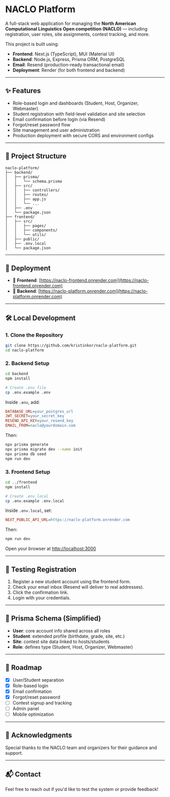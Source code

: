 # NACLO Platform

A full-stack web application for managing the **North American Computational Linguistics Open competition (NACLO)** — including registration, user roles, site assignments, contest tracking, and more.

This project is built using:

- **Frontend**: Next.js (TypeScript), MUI (Material UI)
- **Backend**: Node.js, Express, Prisma ORM, PostgreSQL
- **Email**: Resend (production-ready transactional email)
- **Deployment**: Render (for both frontend and backend)

---

## ✨ Features

- Role-based login and dashboards (Student, Host, Organizer, Webmaster)
- Student registration with field-level validation and site selection
- Email confirmation before login (via Resend)
- Forgot/reset password flow
- Site management and user administration
- Production deployment with secure CORS and environment configs

---

## 📁 Project Structure

```
naclo-platform/
├── backend/
│   ├── prisma/
│   │   └── schema.prisma
│   ├── src/
│   │   ├── controllers/
│   │   ├── routes/
│   │   ├── app.js
│   │   └── ...
│   ├── .env
│   └── package.json
├── frontend/
│   ├── src/
│   │   ├── pages/
│   │   ├── components/
│   │   └── utils/
│   ├── public/
│   ├── .env.local
│   └── package.json
```

---

## 🚀 Deployment

- 🔗 **Frontend**: [https://naclo-frontend.onrender.com](https://naclo-frontend.onrender.com)
- 🔗 **Backend**: [https://naclo-platform.onrender.com](https://naclo-platform.onrender.com)

---

## 🛠️ Local Development

### 1. Clone the Repository

```bash
git clone https://github.com/kristinkor/naclo-platform.git
cd naclo-platform
```

### 2. Backend Setup

```bash
cd backend
npm install

# Create .env file
cp .env.example .env
```

Inside `.env`, add:

```ini
DATABASE_URL=your_postgres_url
JWT_SECRET=your_secret_key
RESEND_API_KEY=your_resend_key
EMAIL_FROM=naclo@yourdomain.com
```

Then:

```bash
npx prisma generate
npx prisma migrate dev --name init
npx prisma db seed
npm run dev
```

### 3. Frontend Setup

```bash
cd ../frontend
npm install

# Create .env.local
cp .env.example .env.local
```

Inside `.env.local`, set:

```ini
NEXT_PUBLIC_API_URL=https://naclo-platform.onrender.com
```

Then:

```bash
npm run dev
```

Open your browser at [http://localhost:3000](http://localhost:3000)

---

## 🧪 Testing Registration

1. Register a new student account using the frontend form.
2. Check your email inbox (Resend will deliver to real addresses).
3. Click the confirmation link.
4. Login with your credentials.

---

## 🧱 Prisma Schema (Simplified)

- **User**: core account info shared across all roles
- **Student**: extended profile (birthdate, grade, site, etc.)
- **Site**: contest site data linked to hosts/students
- **Role**: defines type (Student, Host, Organizer, Webmaster)

---

## 📌 Roadmap

- [x] User/Student separation
- [x] Role-based login
- [x] Email confirmation
- [x] Forgot/reset password
- [ ] Contest signup and tracking
- [ ] Admin panel
- [ ] Mobile optimization

---

## 🤝 Acknowledgments

Special thanks to the NACLO team and organizers for their guidance and support.

---

## 📬 Contact

Feel free to reach out if you'd like to test the system or provide feedback!
